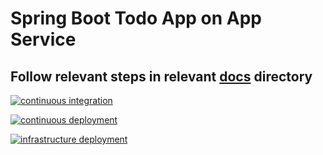 # Spring Boot Todo App on App Service
## Follow relevant steps in relevant [docs](https://github.com/martinabrle/app-service-java-demo/tree/main/docs/app-service) directory

[![continuous integration](https://github.com/martinabrle/app-service-java-demo/actions/workflows/ci.yml/badge.svg)](https://github.com/martinabrle/app-service-java-demo/actions/workflows/ci.yml)

[![continuous deployment](https://github.com/martinabrle/app-service-java-demo/actions/workflows/cd.yml/badge.svg)](https://github.com/martinabrle/app-service-java-demo/actions/workflows/cd.yml)

[![infrastructure deployment](https://github.com/martinabrle/app-service-java-demo/actions/workflows/infra.yml/badge.svg)](https://github.com/martinabrle/app-service-java-demo/actions/workflows/infra.yml)

